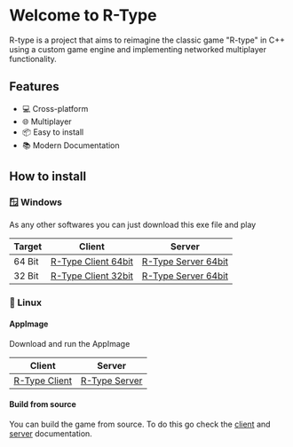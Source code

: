 # Welcome to R-Type

R-type is a project that aims to reimagine the classic game "R-type" in C++ using a custom game engine and implementing networked multiplayer functionality.

## Features

- 💻 Cross-platform
- 🌐 Multiplayer
- 📦 Easy to install
- 📚 Modern Documentation

## How to install

### 🪟 Windows

As any other softwares you can just download this exe file and play

| Target | Client                  | Server                  |
| ------ | ----------------------- | ----------------------- |
| 64 Bit | [R-Type Client 64bit]() | [R-Type Server 64bit]() |
| 32 Bit | [R-Type Client 32bit]() | [R-Type Server 64bit]() |

### 🐧 Linux

#### AppImage

Download and run the AppImage

| Client            | Server            |
| ----------------- | ----------------- |
| [R-Type Client]() | [R-Type Server]() |

#### Build from source

You can build the game from source. To do this go check the [client](client/index.md) and [server](server/index.md) documentation.
